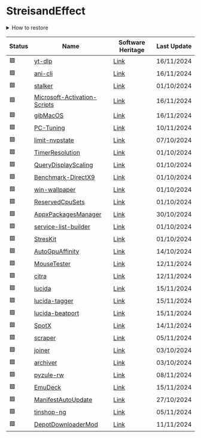 # StreisandEffect

<details><summary>How to restore</summary>

## General instructions

1. Clone the `archive` branch

```bash
git clone --branch archive https://github.com/your-username/your-repo streisandeffect
```

2. Restore from bundle

```bash
git clone streisandeffect/FILE.bundle
```

## Download only a specific backup

```bash
git clone --no-checkout --depth=1 --no-tags --branch archive https://github.com/your-username/your-repo streisandeffect
git -C streisandeffect restore --staged FILE.bundle
git -C streisandeffect checkout FILE.bundle
git clone streisandeffect/FILE.bundle
```

</details>

| Status | Name | Software Heritage | Last Update |
| - | - | - | - |
| 🟩 | [yt-dlp](https://github.com/yt-dlp/yt-dlp) | [Link](https://archive.softwareheritage.org/browse/origin/directory/?origin_url=https://github.com/yt-dlp/yt-dlp) | 16/11/2024 |
| 🟩 | [ani-cli](https://github.com/pystardust/ani-cli) | [Link](https://archive.softwareheritage.org/browse/origin/directory/?origin_url=https://github.com/pystardust/ani-cli) | 16/11/2024 |
| 🟩 | [stalker](https://github.com/marios-commissions/stalker) | [Link](https://archive.softwareheritage.org/browse/origin/directory/?origin_url=https://github.com/marios-commissions/stalker) | 01/10/2024 |
| 🟩 | [Microsoft-Activation-Scripts](https://github.com/massgravel/Microsoft-Activation-Scripts) | [Link](https://archive.softwareheritage.org/browse/origin/directory/?origin_url=https://github.com/massgravel/Microsoft-Activation-Scripts) | 16/11/2024 |
| 🟩 | [gibMacOS](https://github.com/corpnewt/gibMacOS) | [Link](https://archive.softwareheritage.org/browse/origin/directory/?origin_url=https://github.com/corpnewt/gibMacOS) | 16/11/2024 |
| 🟩 | [PC-Tuning](https://github.com/valleyofdoom/PC-Tuning) | [Link](https://archive.softwareheritage.org/browse/origin/directory/?origin_url=https://github.com/valleyofdoom/PC-Tuning) | 10/11/2024 |
| 🟩 | [limit-nvpstate](https://github.com/valleyofdoom/limit-nvpstate) | [Link](https://archive.softwareheritage.org/browse/origin/directory/?origin_url=https://github.com/valleyofdoom/limit-nvpstate) | 07/10/2024 |
| 🟩 | [TimerResolution](https://github.com/valleyofdoom/TimerResolution) | [Link](https://archive.softwareheritage.org/browse/origin/directory/?origin_url=https://github.com/valleyofdoom/TimerResolution) | 01/10/2024 |
| 🟩 | [QueryDisplayScaling](https://github.com/valleyofdoom/QueryDisplayScaling) | [Link](https://archive.softwareheritage.org/browse/origin/directory/?origin_url=https://github.com/valleyofdoom/QueryDisplayScaling) | 01/10/2024 |
| 🟩 | [Benchmark-DirectX9](https://github.com/valleyofdoom/Benchmark-DirectX9) | [Link](https://archive.softwareheritage.org/browse/origin/directory/?origin_url=https://github.com/valleyofdoom/Benchmark-DirectX9) | 01/10/2024 |
| 🟩 | [win-wallpaper](https://github.com/valleyofdoom/win-wallpaper) | [Link](https://archive.softwareheritage.org/browse/origin/directory/?origin_url=https://github.com/valleyofdoom/win-wallpaper) | 01/10/2024 |
| 🟩 | [ReservedCpuSets](https://github.com/valleyofdoom/ReservedCpuSets) | [Link](https://archive.softwareheritage.org/browse/origin/directory/?origin_url=https://github.com/valleyofdoom/ReservedCpuSets) | 01/10/2024 |
| 🟩 | [AppxPackagesManager](https://github.com/valleyofdoom/AppxPackagesManager) | [Link](https://archive.softwareheritage.org/browse/origin/directory/?origin_url=https://github.com/valleyofdoom/AppxPackagesManager) | 30/10/2024 |
| 🟩 | [service-list-builder](https://github.com/valleyofdoom/service-list-builder) | [Link](https://archive.softwareheritage.org/browse/origin/directory/?origin_url=https://github.com/valleyofdoom/service-list-builder) | 01/10/2024 |
| 🟩 | [StresKit](https://github.com/valleyofdoom/StresKit) | [Link](https://archive.softwareheritage.org/browse/origin/directory/?origin_url=https://github.com/valleyofdoom/StresKit) | 01/10/2024 |
| 🟩 | [AutoGpuAffinity](https://github.com/valleyofdoom/AutoGpuAffinity) | [Link](https://archive.softwareheritage.org/browse/origin/directory/?origin_url=https://github.com/valleyofdoom/AutoGpuAffinity) | 14/10/2024 |
| 🟩 | [MouseTester](https://github.com/valleyofdoom/MouseTester) | [Link](https://archive.softwareheritage.org/browse/origin/directory/?origin_url=https://github.com/valleyofdoom/MouseTester) | 12/11/2024 |
| 🟩 | [citra](https://github.com/PabloMK7/citra) | [Link](https://archive.softwareheritage.org/browse/origin/directory/?origin_url=https://github.com/PabloMK7/citra) | 12/11/2024 |
| 🟩 | [lucida](https://git.gay/lucida/lucida) | [Link](https://archive.softwareheritage.org/browse/origin/directory/?origin_url=https://git.gay/lucida/lucida) | 15/11/2024 |
| 🟩 | [lucida-tagger](https://git.gay/lucida/lucida-tagger) | [Link](https://archive.softwareheritage.org/browse/origin/directory/?origin_url=https://git.gay/lucida/lucida-tagger) | 15/11/2024 |
| 🟩 | [lucida-beatport](https://git.gay/lucida.to/lucida-beatport) | [Link](https://archive.softwareheritage.org/browse/origin/directory/?origin_url=https://git.gay/lucida.to/lucida-beatport) | 15/11/2024 |
| 🟩 | [SpotX](https://github.com/SpotX-Official/SpotX) | [Link](https://archive.softwareheritage.org/browse/origin/directory/?origin_url=https://github.com/SpotX-Official/SpotX) | 14/11/2024 |
| 🟩 | [scraper](https://github.com/trackcord/scraper) | [Link](https://archive.softwareheritage.org/browse/origin/directory/?origin_url=https://github.com/trackcord/scraper) | 05/11/2024 |
| 🟩 | [joiner](https://github.com/trackcord/joiner) | [Link](https://archive.softwareheritage.org/browse/origin/directory/?origin_url=https://github.com/trackcord/joiner) | 03/10/2024 |
| 🟩 | [archiver](https://github.com/trackcord/archiver) | [Link](https://archive.softwareheritage.org/browse/origin/directory/?origin_url=https://github.com/trackcord/archiver) | 03/10/2024 |
| 🟩 | [pyzule-rw](https://github.com/asdfzxcvbn/pyzule-rw) | [Link](https://archive.softwareheritage.org/browse/origin/directory/?origin_url=https://github.com/asdfzxcvbn/pyzule-rw) | 08/11/2024 |
| 🟩 | [EmuDeck](https://github.com/dragoonDorise/EmuDeck) | [Link](https://archive.softwareheritage.org/browse/origin/directory/?origin_url=https://github.com/dragoonDorise/EmuDeck) | 15/11/2024 |
| 🟩 | [ManifestAutoUpdate](https://github.com/BlankTMing/ManifestAutoUpdate) | [Link](https://archive.softwareheritage.org/browse/origin/directory/?origin_url=https://github.com/BlankTMing/ManifestAutoUpdate) | 27/10/2024 |
| 🟩 | [tinshop-ng](https://github.com/ajmandourah/tinshop-ng) | [Link](https://archive.softwareheritage.org/browse/origin/directory/?origin_url=https://github.com/ajmandourah/tinshop-ng) | 05/11/2024 |
| 🟩 | [DepotDownloaderMod](https://github.com/oureveryday/DepotDownloaderMod) | [Link](https://archive.softwareheritage.org/browse/origin/directory/?origin_url=https://github.com/oureveryday/DepotDownloaderMod) | 11/11/2024 |
